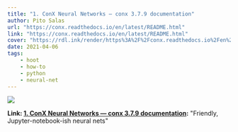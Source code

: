 ```yaml
---
title: "1. ConX Neural Networks — conx 3.7.9 documentation"
author: Pito Salas
url: "https://conx.readthedocs.io/en/latest/README.html" 
link: "https://conx.readthedocs.io/en/latest/README.html" 
cover: "https://rdl.ink/render/https%3A%2F%2Fconx.readthedocs.io%2Fen%2Flatest%2FREADME.html" 
date: 2021-04-06
tags:
    - hoot
    - how-to
    - python
    - neural-net
---
```

<img class="cover" src="https://rdl.ink/render/https%3A%2F%2Fconx.readthedocs.io%2Fen%2Flatest%2FREADME.html">

**Link: [1. ConX Neural Networks — conx 3.7.9 documentation](https://conx.readthedocs.io/en/latest/README.html):** "Friendly, Jupyter-notebook-ish neural nets" 


